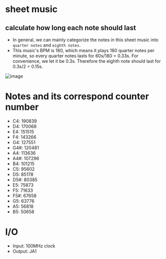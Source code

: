 # sheet music
## calculate how long each note should last
 - In general, we can mainly categorize the notes in this sheet music into `quarter notes` and `eighth notes`.
 - This music's BPM is 180, which means it plays 180 quarter notes per minute, so every quarter notes lasts for 60s/180 = 0.33s. For convenience, we let it be 0.3s. Therefore the eighth note should last for 0.3s/2 = 0.15s. 

![image](https://github.com/xyth0rn/NCTU_DigitalLab_Mario/assets/167954410/852b3ee5-d846-442b-abe8-6c2203a4c951)
# Notes and its correspond counter number
- C4: 190839
- D4: 170068
- E4: 151515
- F4: 143266
- G4: 127551
- G4#: 120481
- A4: 113636
- A4#: 107296
- B4: 101215
- C5: 95602
- D5: 85178
- D5#: 80385
- E5: 75873
- F5: 71633
- F5#: 67658
- G5: 63776
- A5: 56818
- B5: 50658
# I/O
- Input: 100MHz clock
- Output: JA1
